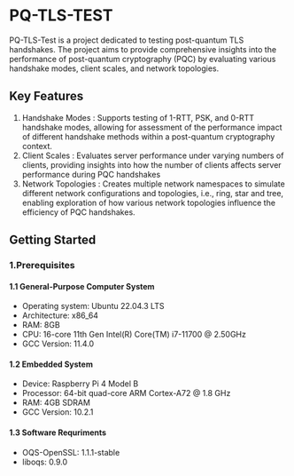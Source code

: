 # PQ-TLS-TEST
PQ-TLS-Test is a project dedicated to testing post-quantum TLS handshakes. The project aims to provide comprehensive insights into the performance of post-quantum cryptography (PQC) by evaluating various handshake modes, client scales, and network topologies.

## Key Features
1. Handshake Modes : Supports testing of 1-RTT, PSK, and 0-RTT handshake modes, allowing for assessment of the performance impact of different handshake methods within a post-quantum cryptography context.
2. Client Scales : Evaluates server performance under varying numbers of clients, providing insights into how the number of clients affects server performance during PQC handshakes
3. Network Topologies : Creates multiple network namespaces to simulate different network configurations and topologies, i.e., ring, star and tree, enabling exploration of how various network topologies influence the efficiency of PQC handshakes.
## Getting Started
### 1.Prerequisites
#### 1.1 General-Purpose Computer System
* Operating system: Ubuntu 22.04.3 LTS
* Architecture: x86_64
* RAM: 8GB
* CPU: 16-core 11th Gen Intel(R) Core(TM) i7-11700 @ 2.50GHz
* GCC Version: 11.4.0
#### 1.2 Embedded System
* Device: Raspberry Pi 4 Model B
* Processor: 64-bit quad-core ARM Cortex-A72 @ 1.8 GHz
* RAM: 4GB SDRAM
* GCC Version: 10.2.1
#### 1.3 Software Requriments
* OQS-OpenSSL: 1.1.1-stable
* liboqs: 0.9.0